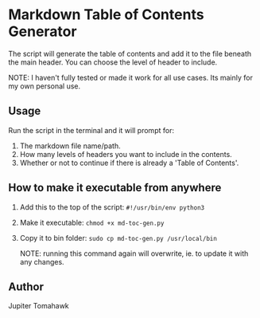 # Markdown Table of Contents Generator

The script will generate the table of contents and add it to the file beneath the main header. You can choose the level of header to include.

NOTE: I haven't fully tested or made it work for all use cases. Its mainly for my own personal use.

## Usage

Run the script in the terminal and it will prompt for:

1. The markdown file name/path.
2. How many levels of headers you want to include in the contents.
3. Whether or not to continue if there is already a 'Table of Contents'.

## How to make it executable from anywhere

1. Add this to the top of the script: `#!/usr/bin/env python3`
2. Make it executable: `chmod +x md-toc-gen.py`
3. Copy it to bin folder: `sudo cp md-toc-gen.py /usr/local/bin`

   NOTE: running this command again will overwrite, ie. to update it with any changes.

## Author

Jupiter Tomahawk
